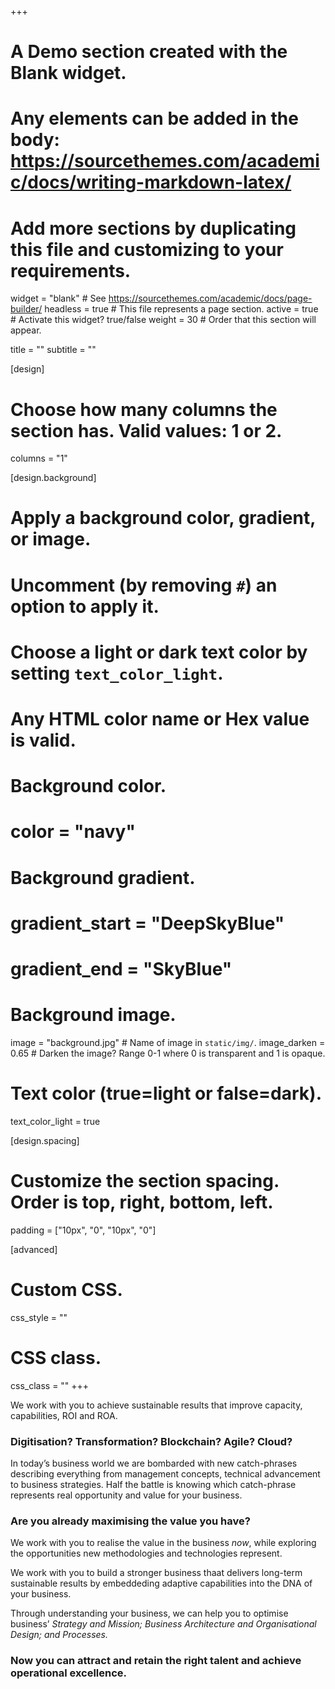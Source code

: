 +++
# A Demo section created with the Blank widget.
# Any elements can be added in the body: https://sourcethemes.com/academic/docs/writing-markdown-latex/
# Add more sections by duplicating this file and customizing to your requirements.

widget = "blank"  # See https://sourcethemes.com/academic/docs/page-builder/
headless = true  # This file represents a page section.
active = true  # Activate this widget? true/false
weight = 30  # Order that this section will appear.

title = ""
subtitle = ""

[design]
  # Choose how many columns the section has. Valid values: 1 or 2.
  columns = "1"

[design.background]
  # Apply a background color, gradient, or image.
  #   Uncomment (by removing `#`) an option to apply it.
  #   Choose a light or dark text color by setting `text_color_light`.
  #   Any HTML color name or Hex value is valid.

  # Background color.
  # color = "navy"
  
  # Background gradient.
  # gradient_start = "DeepSkyBlue"
  # gradient_end = "SkyBlue"
  
  # Background image.
  image = "background.jpg"  # Name of image in `static/img/`.
  image_darken = 0.65  # Darken the image? Range 0-1 where 0 is transparent and 1 is opaque.

  # Text color (true=light or false=dark).
  text_color_light = true

[design.spacing]
  # Customize the section spacing. Order is top, right, bottom, left.
  padding = ["10px", "0", "10px", "0"]

[advanced]
 # Custom CSS. 
 css_style = ""
 
 # CSS class.
 css_class = ""
+++

We work with you to achieve sustainable results that improve capacity, capabilities, ROI and ROA.

### Digitisation? Transformation? Blockchain? Agile? Cloud?

In today’s business world we are bombarded with new catch-phrases describing everything from management concepts, technical advancement to business strategies. Half the battle is knowing which catch-phrase represents real opportunity and value for your business.

### Are you already maximising the value you have?

We work with you to realise the value in the business *now*, while exploring the opportunities new methodologies and technologies represent.

We work with you to build a stronger business thaat delivers long-term sustainable results by embeddeding adaptive capabilities into the DNA of your business.

Through understanding your business, we can help you to optimise business’ *Strategy and Mission; Business Architecture and Organisational Design; and Processes.*

### Now you can attract and retain the right talent and achieve operational excellence.
